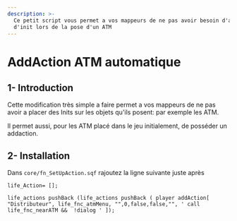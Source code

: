 ```yaml
---
description: >-
  Ce petit script vous permet a vos mappeurs de ne pas avoir besoin d'ajouter
  d'init lors de la pose d'un ATM
---
```


# AddAction ATM automatique

## 1- Introduction <a id="bkmrk-page-title"></a>

Cette modification très simple a faire permet a vos mappeurs de ne pas avoir a placer des Inits sur les objets qu'ils posent: par exemple les ATM.  

Il permet aussi, pour les ATM placé dans le jeu initialement, de posséder un addaction.

## 2- Installation <a id="bkmrk-page-title"></a>

Dans `core/fn_SetUpAction.sqf` rajoutez la ligne suivante juste après

```text
life_Action= [];

life_actions pushBack (life_actions pushBack ( player addAction[ "Distributeur", life_fnc_atmMenu, "",0,false,false,"", ' call life_fnc_nearATM &&  !dialog ' ]);
```

